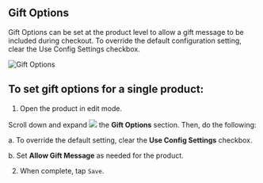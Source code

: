 Gift Options
--

Gift Options can be set at the product level to allow a gift message to be included during checkout. To override the default configuration setting, clear the Use Config Settings checkbox.

![Gift Options](https://docs.magento.com/m2/ce/user_guide/Resources/Images/product-gift-options_thumb_0_0.png)

## To set gift options for a single product:

1.	Open the product in edit mode.

  Scroll down and expand ![](https://docs.magento.com/m2/ce/user_guide/Resources/Images/btn-expand.png) the **Gift Options** section. Then, do the following:

  a.	To override the default setting, clear the **Use Config Settings** checkbox.

  b.	Set **Allow Gift Message** as needed for the product.

2.	When complete, tap `Save`.